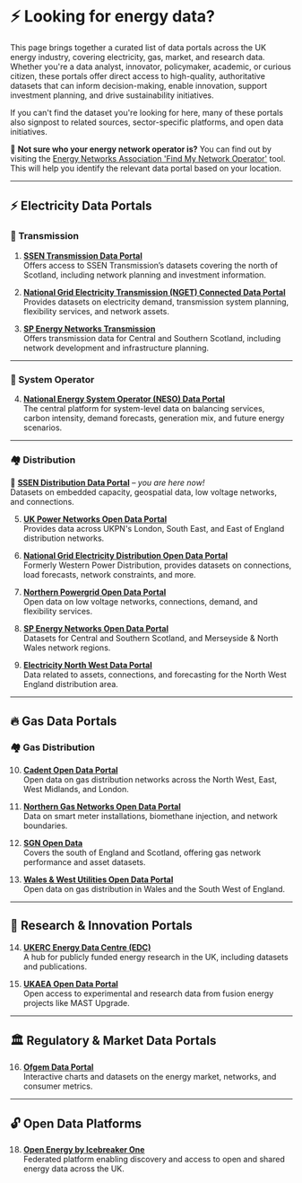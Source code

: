 # ⚡ **Looking for energy data?**  
This page brings together a curated list of data portals across the UK energy industry, covering electricity, gas, market, and research data. Whether you're a data analyst, innovator, policymaker, academic, or curious citizen, these portals offer direct access to high-quality, authoritative datasets that can inform decision-making, enable innovation, support investment planning, and drive sustainability initiatives.  
 
If you can't find the dataset you're looking for here, many of these portals also signpost to related sources, sector-specific platforms, and open data initiatives.  
 
🧭 **Not sure who your energy network operator is?** You can find out by visiting the [Energy Networks Association 'Find My Network Operator'](https://www.energynetworks.org/customers/find-my-network-operator) tool. This will help you identify the relevant data portal based on your location.

---

## ⚡ Electricity Data Portals

### 🔌 Transmission

1. [**SSEN Transmission Data Portal**](https://ssentransmission.opendatasoft.com/pages/homepage/)  
   Offers access to SSEN Transmission’s datasets covering the north of Scotland, including network planning and investment information.

2. [**National Grid Electricity Transmission (NGET) Connected Data Portal**](https://connecteddata.nationalgrid.co.uk)  
   Provides datasets on electricity demand, transmission system planning, flexibility services, and network assets.

3. [**SP Energy Networks Transmission**](https://spenergynetworks.opendatasoft.com/pages/home/)  
   Offers transmission data for Central and Southern Scotland, including network development and infrastructure planning.

---

### 🧭 System Operator

4. [**National Energy System Operator (NESO) Data Portal**](https://www.neso.energy/data-portal)  
   The central platform for system-level data on balancing services, carbon intensity, demand forecasts, generation mix, and future energy scenarios.

---

### 🏘️ Distribution

📌 [**SSEN Distribution Data Portal**](https://data.ssen.co.uk) – *you are here now!*  
Datasets on embedded capacity, geospatial data, low voltage networks, and connections.

5. [**UK Power Networks Open Data Portal**](https://ukpowernetworks.opendatasoft.com/pages/home/)  
   Provides data across UKPN's London, South East, and East of England distribution networks.

6. [**National Grid Electricity Distribution Open Data Portal**](https://www.nationalgrid.co.uk/data)  
   Formerly Western Power Distribution, provides datasets on connections, load forecasts, network constraints, and more.

7. [**Northern Powergrid Open Data Portal**](https://northernpowergrid.opendatasoft.com/pages/home/)  
   Open data on low voltage networks, connections, demand, and flexibility services.

8. [**SP Energy Networks Open Data Portal**](https://spenergynetworks.opendatasoft.com/pages/home/)  
   Datasets for Central and Southern Scotland, and Merseyside & North Wales network regions.

9. [**Electricity North West Data Portal**](https://electricitynorthwest.opendatasoft.com/pages/homepage/)  
   Data related to assets, connections, and forecasting for the North West England distribution area.

---

## 🔥 Gas Data Portals

### 🏘️ Gas Distribution

10. [**Cadent Open Data Portal**](https://cadentgas.opendatasoft.com/pages/welcome/)  
    Open data on gas distribution networks across the North West, East, West Midlands, and London.

11. [**Northern Gas Networks Open Data Portal**](https://northerngasopendataportal.co.uk/)  
    Data on smart meter installations, biomethane injection, and network boundaries.

12. [**SGN Open Data**](https://sgn.co.uk/open-data-sharing-portal)  
    Covers the south of England and Scotland, offering gas network performance and asset datasets.

13. [**Wales & West Utilities Open Data Portal**](https://www.wwutilities.co.uk/about-us/data-digitalisation/)  
    Open data on gas distribution in Wales and the South West of England.

---

## 🧪 Research & Innovation Portals

14. [**UKERC Energy Data Centre (EDC)**](https://ukerc.rl.ac.uk)  
    A hub for publicly funded energy research in the UK, including datasets and publications.

15. [**UKAEA Open Data Portal**](https://opendata.ukaea.uk)  
    Open access to experimental and research data from fusion energy projects like MAST Upgrade.

---

## 🏛️ Regulatory & Market Data Portals

16. [**Ofgem Data Portal**](https://www.ofgem.gov.uk/energy-data-and-research/data-portal)  
    Interactive charts and datasets on the energy market, networks, and consumer metrics.

---

## 🔓 Open Data Platforms

18. [**Open Energy by Icebreaker One**](https://openenergy.org.uk)  
    Federated platform enabling discovery and access to open and shared energy data across the UK.
